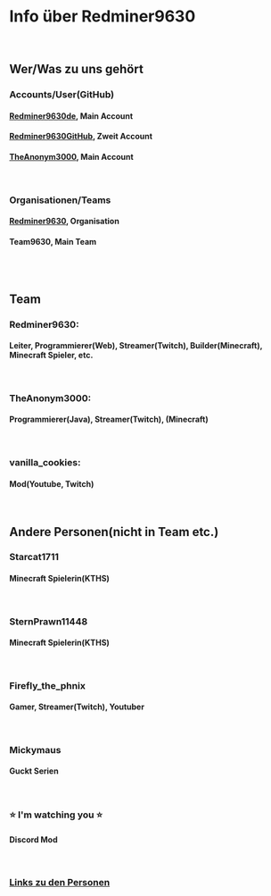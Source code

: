# Info über Redminer9630
<br>

## Wer/Was zu uns gehört

### Accounts/User(GitHub)
#### [Redminer9630de](https://github.com/Redminer9630de), Main Account
#### [Redminer9630GitHub](https://github.com/Redminer9630GitHub), Zweit Account
#### [TheAnonym3000](https://github.com/TheAnonym3000), Main Account
<br>

### Organisationen/Teams
#### [Redminer9630](https://github.com/Redminer9630), Organisation
#### Team9630, Main Team
<br>
<br>

## Team
### Redminer9630:
#### Leiter, Programmierer(Web), Streamer(Twitch), Builder(Minecraft), Minecraft Spieler, etc.
<br>

### TheAnonym3000:
#### Programmierer(Java), Streamer(Twitch), (Minecraft)
<br>

### vanilla_cookies:
#### Mod(Youtube, Twitch)
<br>

## Andere Personen(nicht in Team etc.)

### Starcat1711
#### Minecraft Spielerin(KTHS)
<br>

### SternPrawn11448
#### Minecraft Spielerin(KTHS)
<br>

### Firefly_the_phnix
#### Gamer, Streamer(Twitch), Youtuber
<br>

### Mickymaus
#### Guckt Serien
<br>

### ⭐ I'm watching you ⭐
#### Discord Mod
<br>

### [Links zu den Personen](https://redminer9630.ddns.net/linktree)
